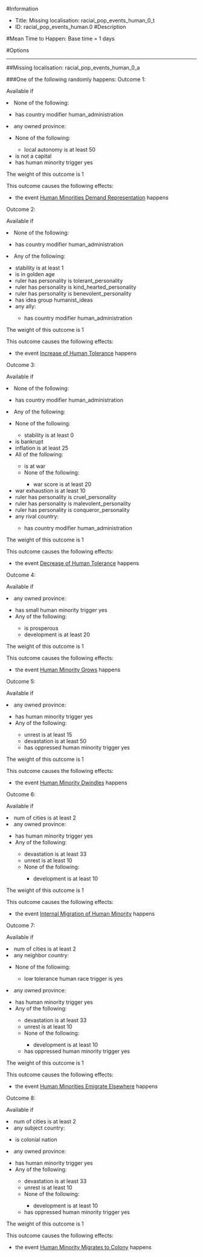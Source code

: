 #Information
 - Title: Missing localisation: racial_pop_events_human_0_t
 - ID: racial_pop_events_human.0
#Description

#Mean Time to Happen:
Base time = 1 days

#Options

___
##Missing localisation: racial_pop_events_human_0_a

###One of the following randomly happens:
Outcome 1:

Available if <li>None of the following:</li><ul><li>has country modifier human_administration</li></ul><li>any owned province:</li><ul><li>None of the following:</li><ul><li>local autonomy is at least 50</li></ul><li>is not a capital</li><li>has human minority trigger yes</li></ul>

The weight of this outcome is 1

This outcome causes the following effects:<ul><li>the event [Human Minorities Demand Representation](../events/human_minorities_demand_representation.md) happens</li></ul>
Outcome 2:

Available if <li>None of the following:</li><ul><li>has country modifier human_administration</li></ul><li>Any of the following:</li><ul><li>stability is at least 1</li><li>is in golden age</li><li>ruler has personality is tolerant_personality</li><li>ruler has personality  is kind_hearted_personality</li><li>ruler has personality   is benevolent_personality</li><li>has idea group humanist_ideas</li><li>any ally:</li><ul><li>has country modifier human_administration</li></ul></ul>

The weight of this outcome is 1

This outcome causes the following effects:<ul><li>the event [Increase of Human Tolerance](../events/increase_of_human_tolerance.md) happens</li></ul>
Outcome 3:

Available if <li>None of the following:</li><ul><li>has country modifier human_administration</li></ul><li>Any of the following:</li><ul><li>None of the following:</li><ul><li>stability is at least 0</li></ul><li>is bankrupt</li><li>inflation is at least 25</li><li>All of the following:</li><ul><li>is at war</li><li>None of the following:</li><ul><li>war score is at least 20</li></ul></ul><li>war exhaustion is at least 10</li><li>ruler has personality is cruel_personality</li><li>ruler has personality  is malevolent_personality</li><li>ruler has personality   is conqueror_personality</li><li>any rival country:</li><ul><li>has country modifier human_administration</li></ul></ul>

The weight of this outcome is 1

This outcome causes the following effects:<ul><li>the event [Decrease of Human Tolerance](../events/decrease_of_human_tolerance.md) happens</li></ul>
Outcome 4:

Available if <li>any owned province:</li><ul><li>has small human minority trigger yes</li><li>Any of the following:</li><ul><li>is prosperous</li><li>development is at least 20</li></ul></ul>

The weight of this outcome is 1

This outcome causes the following effects:<ul><li>the event [Human Minority Grows](../events/human_minority_grows.md) happens</li></ul>
Outcome 5:

Available if <li>any owned province:</li><ul><li>has human minority trigger yes</li><li>Any of the following:</li><ul><li>unrest is at least 15</li><li>devastation is at least 50</li><li>has oppressed human minority trigger yes</li></ul></ul>

The weight of this outcome is 1

This outcome causes the following effects:<ul><li>the event [Human Minority Dwindles](../events/human_minority_dwindles.md) happens</li></ul>
Outcome 6:

Available if <li>num of cities is at least 2</li><li>any owned province:</li><ul><li>has human minority trigger yes</li><li>Any of the following:</li><ul><li>devastation is at least 33</li><li>unrest is at least 10</li><li>None of the following:</li><ul><li>development is at least 10</li></ul></ul></ul>

The weight of this outcome is 1

This outcome causes the following effects:<ul><li>the event [Internal Migration of Human Minority](../events/internal_migration_of_human_minority.md) happens</li></ul>
Outcome 7:

Available if <li>num of cities is at least 2</li><li>any neighbor country:</li><ul><li>None of the following:</li><ul><li>low tolerance human race trigger is yes</li></ul></ul><li>any owned province:</li><ul><li>has human minority trigger yes</li><li>Any of the following:</li><ul><li>devastation is at least 33</li><li>unrest is at least 10</li><li>None of the following:</li><ul><li>development is at least 10</li></ul><li>has oppressed human minority trigger yes</li></ul></ul>

The weight of this outcome is 1

This outcome causes the following effects:<ul><li>the event [Human Minorities Emigrate Elsewhere](../events/human_minorities_emigrate_elsewhere.md) happens</li></ul>
Outcome 8:

Available if <li>num of cities is at least 2</li><li>any subject country:</li><ul><li>is colonial nation</li></ul><li>any owned province:</li><ul><li>has human minority trigger yes</li><li>Any of the following:</li><ul><li>devastation is at least 33</li><li>unrest is at least 10</li><li>None of the following:</li><ul><li>development is at least 10</li></ul><li>has oppressed human minority trigger yes</li></ul></ul>

The weight of this outcome is 1

This outcome causes the following effects:<ul><li>the event [Human Minority Migrates to Colony](../events/human_minority_migrates_to_colony.md) happens</li></ul>
